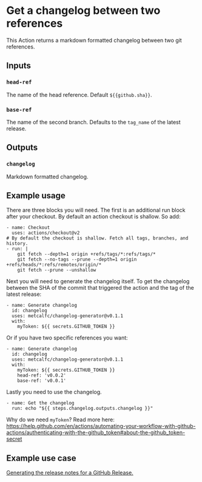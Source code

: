 # Get a changelog between two references

This Action returns a markdown formatted changelog between two git references.

## Inputs

### `head-ref`

The name of the head reference. Default `${{github.sha}}`.

### `base-ref`

The name of the second branch. Defaults to the `tag_name` of the latest release.

## Outputs

### `changelog`

Markdown formatted changelog.

## Example usage

There are three blocks you will need. The first is an additional run block after your checkout. By default an action checkout is shallow. So add:

    - name: Checkout
      uses: actions/checkout@v2
    # By default the checkout is shallow. Fetch all tags, branches, and history.
    - run: |
        git fetch --depth=1 origin +refs/tags/*:refs/tags/*
        git fetch --no-tags --prune --depth=1 origin +refs/heads/*:refs/remotes/origin/*
        git fetch --prune --unshallow

Next you will need to generate the changelog itself. To get the changelog between the SHA of the commit that triggered the action and the tag of the latest release:

    - name: Generate changelog
      id: changelog
      uses: metcalfc/changelog-generator@v0.1.1
      with:
        myToken: ${{ secrets.GITHUB_TOKEN }}

Or if you have two specific references you want:

    - name: Generate changelog
      id: changelog
      uses: metcalfc/changelog-generator@v0.1.1
      with:
        myToken: ${{ secrets.GITHUB_TOKEN }}
        head-ref: 'v0.0.2'
        base-ref: 'v0.0.1'

Lastly you need to use the changelog.

    - name: Get the changelog
      run: echo "${{ steps.changelog.outputs.changelog }}"

Why do we need `myToken`? Read more here: https://help.github.com/en/actions/automating-your-workflow-with-github-actions/authenticating-with-the-github_token#about-the-github_token-secret

## Example use case

[Generating the release notes for a GitHub Release.](.github/workflows/release.yml)
